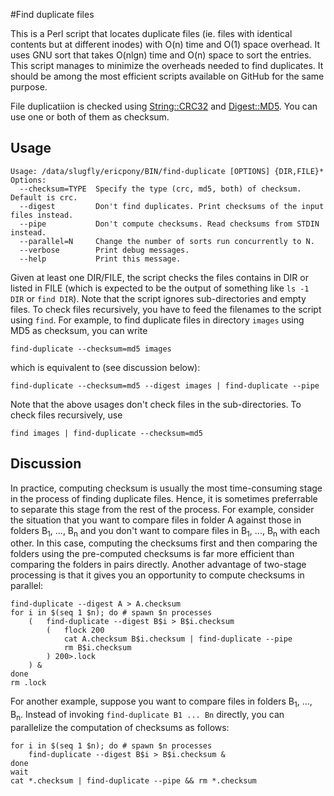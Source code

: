 #Find duplicate files

This is a Perl script that locates duplicate files (ie. files with identical contents but at different inodes) with O(n) time and O(1) space overhead. It uses GNU sort that takes O(nlgn) time and O(n) space to sort the entries. This script manages to minimize the overheads needed to find duplicates. It should be among the most efficient scripts available on GitHub for the same purpose. 

File duplicatiion is checked using [String::CRC32](http://search.cpan.org/~soenke/String-CRC32-1.5/CRC32.pod) and [Digest::MD5](http://search.cpan.org/~gaas/Digest-MD5-2.54/MD5.pm). You can use one or both of them as checksum.

Usage
-----
    Usage: /data/slugfly/ericpony/BIN/find-duplicate [OPTIONS] {DIR,FILE}*
    Options:
      --checksum=TYPE  Specify the type (crc, md5, both) of checksum. Default is crc.
      --digest         Don't find duplicates. Print checksums of the input files instead.
      --pipe           Don't compute checksums. Read checksums from STDIN instead.
      --parallel=N     Change the number of sorts run concurrently to N.
      --verbose        Print debug messages.
      --help           Print this message.

Given at least one DIR/FILE, the script checks the files contains in DIR or listed in FILE (which is expected to be the output of something like `ls -1 DIR` or `find DIR`). Note that the script ignores sub-directories and empty files. To check files recursively, you have to feed the filenames to the script using `find`. For example, to find duplicate files in directory `images` using MD5 as checksum, you can write

    find-duplicate --checksum=md5 images

which is equivalent to (see discussion below):

    find-duplicate --checksum=md5 --digest images | find-duplicate --pipe

Note that the above usages don't check files in the sub-directories. To check files recursively, use

    find images | find-duplicate --checksum=md5 

Discussion
-------
In practice, computing checksum is usually the most time-consuming stage in the process of finding duplicate files. Hence, it is sometimes preferrable to separate this stage from the rest of the process. For example, consider the situation that you want to compare files in folder A against those in folders B<sub>1</sub>, ..., B<sub>n</sub> and you don't want to compare files in B<sub>1</sub>, ..., B<sub>n</sub> with each other. In this case, computing the checksums first and then comparing the folders using the pre-computed checksums is far more efficient than comparing the folders in pairs directly. Another advantage of two-stage processing is that it gives you an opportunity to compute checksums in parallel:

    find-duplicate --digest A > A.checksum
    for i in $(seq 1 $n); do # spawn $n processes
        (   find-duplicate --digest B$i > B$i.checksum
            (   flock 200
                cat A.checksum B$i.checksum | find-duplicate --pipe
                rm B$i.checksum
            ) 200>.lock 
        ) &
    done
    rm .lock

For another example, suppose you want to compare files in folders B<sub>1</sub>, ..., B<sub>n</sub>. Instead of invoking `find-duplicate B1 ... Bn` directly, you can parallelize the computation of checksums as follows:

    for i in $(seq 1 $n); do # spawn $n processes
        find-duplicate --digest B$i > B$i.checksum &
    done
    wait 
    cat *.checksum | find-duplicate --pipe && rm *.checksum
